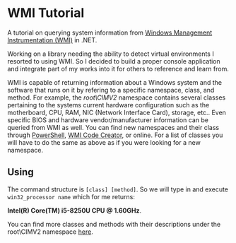 # WMI Tutorial
A tutorial on querying system information from [Windows Management Instrumentation (WMI)](https://docs.microsoft.com/en-us/windows/desktop/wmisdk/wmi-start-page) in .NET.

Working on a library needing the ability to detect virtual environments I resorted to using WMI. So I decided to build a proper console application and integrate part of my works into it for others to reference and learn from.

WMI is capable of returning information about a Windows system and the software that runs on it by refering to a specific namespace, class, and method. For example, the *root\CIMV2* namespace contains several classes pertaining to the systems current hardware configuration such as the motherboard, CPU, RAM, NIC (Network Interface Card), storage, etc.. Even specific BIOS and hardware vendor/manufacturer information can be queried from WMI as well. You can find new namespaces and their class through [PowerShell](https://www.powershellmagazine.com/2013/10/18/pstip-list-all-wmi-namespaces-on-a-system/), [WMI Code Creator](https://www.microsoft.com/en-us/download/details.aspx?id=8572), or online. For a list of classes you will have to do the same as above as if you were looking for a new namespace.

## Using
The command structure is `[class] [method]`. So we will type in and execute `win32_processor name` which for me returns:

**Intel(R) Core(TM) i5-8250U CPU @ 1.60GHz**.

You can find more classes and methods with their descriptions under the root\CIMV2 namespace [here](https://docs.microsoft.com/en-us/windows/desktop/cimwin32prov/computer-system-hardware-classes).
